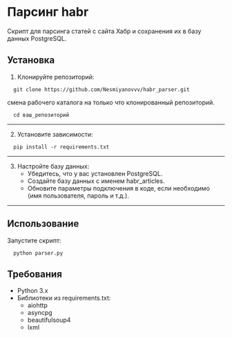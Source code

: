 # Парсинг habr

Скрипт для парсинга статей с сайта Хабр и сохранения их в базу данных PostgreSQL.

## Установка

1. Клонируйте репозиторий:
   
```
  git clone https://github.com/Nesmiyanovvv/habr_parser.git
```

смена рабочего каталога на только что клонированный репозиторий.

```
  cd ваш_репозиторий
```
--------------------------

2. Установите зависимости:
   
```
  pip install -r requirements.txt
```

-----------------------------
3. Настройте базу данных:
   - Убедитесь, что у вас установлен PostgreSQL.
   - Создайте базу данных с именем habr_articles.
   - Обновите параметры подключения в коде, если необходимо (имя пользователя, пароль и т.д.).


-----------------------------
## Использование

Запустите скрипт:

```
  python parser.py
```



## Требования

- Python 3.x
- Библиотеки из requirements.txt:
  - aiohttp
  - asyncpg
  - beautifulsoup4
  - lxml

